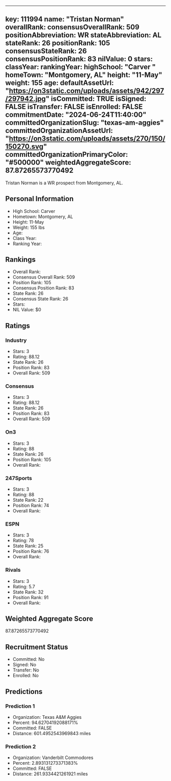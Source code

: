 ---
  key: 111994
  name: "Tristan Norman"
  overallRank: 
  consensusOverallRank: 509
  positionAbbreviation: WR
  stateAbbreviation: AL
  stateRank: 26
  positionRank: 105
  consensusStateRank: 26
  consensusPositionRank: 83
  nilValue: 0
  stars: 
  classYear: 
  rankingYear: 
  highSchool: "Carver "
  homeTown: "Montgomery, AL"
  height: "11-May"
  weight: 155
  age: 
  defaultAssetUrl: "https://on3static.com/uploads/assets/942/297/297942.jpg"
  isCommitted: TRUE
  isSigned: FALSE
  isTransfer: FALSE
  isEnrolled: FALSE
  commitmentDate: "2024-06-24T11:40:00"
  committedOrganizationSlug: "texas-am-aggies"
  committedOrganizationAssetUrl: "https://on3static.com/uploads/assets/270/150/150270.svg"
  committedOrganizationPrimaryColor: "#500000"
  weightedAggregateScore: 87.87265573770492
  ---
  
  Tristan Norman is a WR prospect from Montgomery, AL.
  
  ## Personal Information
  - High School: Carver 
  - Hometown: Montgomery, AL
  - Height: 11-May
  - Weight: 155 lbs
  - Age: 
  - Class Year: 
  - Ranking Year: 
  
  ## Rankings
  - Overall Rank: 
  - Consensus Overall Rank: 509
  - Position Rank: 105
  - Consensus Position Rank: 83
  - State Rank: 26
  - Consensus State Rank: 26
  - Stars: 
  - NIL Value: $0
  
  ## Ratings
  
  ### Industry
  - Stars: 3
  - Rating: 88.12
  - State Rank: 26
  - Position Rank: 83
  - Overall Rank: 509
  
  ### Consensus
  - Stars: 3
  - Rating: 88.12
  - State Rank: 26
  - Position Rank: 83
  - Overall Rank: 509
  
  ### On3
  - Stars: 3
  - Rating: 88
  - State Rank: 26
  - Position Rank: 105
  - Overall Rank: 
  
  ### 247Sports
  - Stars: 3
  - Rating: 88
  - State Rank: 22
  - Position Rank: 74
  - Overall Rank: 
  
  ### ESPN
  - Stars: 3
  - Rating: 78
  - State Rank: 25
  - Position Rank: 76
  - Overall Rank: 
  
  ### Rivals
  - Stars: 3
  - Rating: 5.7
  - State Rank: 32
  - Position Rank: 91
  - Overall Rank: 
  
  ## Weighted Aggregate Score
  87.87265573770492
  
  ## Recruitment Status
  - Committed: No
  - Signed: No
  - Transfer: No
  - Enrolled: No
  
  
  
  ## Predictions
  
  ### Prediction 1
  - Organization: Texas A&M Aggies
  - Percent: 94.62704192088171%
  - Committed: FALSE
  - Distance: 601.4952543969843 miles
  
  ### Prediction 2
  - Organization: Vanderbilt Commodores
  - Percent: 2.893131273371383%
  - Committed: FALSE
  - Distance: 261.9334421261921 miles
  